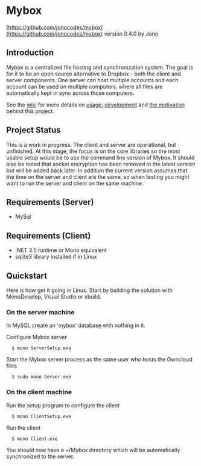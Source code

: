 Mybox
=====
[https://github.com/jonocodes/mybox](https://github.com/jonocodes/mybox)
version 0.4.0 by Jono


Introduction
------------
Mybox is a centralized file hosting and synchronization system. The goal is for it to be an open source alternative to Dropbox - both the client and server components. One server can host multiple accounts and each account can be used on multiple computers, where all files are automatically kept in sync across those computers.

See the [wiki](https://github.com/jonocodes/mybox/wiki) for more details on [usage](https://github.com/jonocodes/mybox/wiki/Usage), [development](https://github.com/jonocodes/mybox/wiki/Development) and [the motivation](https://github.com/jonocodes/mybox/wiki/Project-Goals) behind this project.


Project Status
--------------
This is a work in progress. The client and server are operational, but unfinished. At this stage, the focus is on the core libraries so the most usable setup would be to use the command line version of Mybox. It should also be noted that socket encryption has been removed in the latest version but will be added back later. In addition the current version assumes that the time on the server and client are the same, so when testing you might want to run the server and client on the same machine.


Requirements (Server)
---------------------
* MySql

Requirements (Client)
---------------------
*  .NET 3.5 runtime or Mono equivalent
*  sqlite3 library installed if in Linux


Quickstart
----------
Here is how get it going in Linux. Start by building the solution with MonoDevelop, Visual Studio or xbuild.

### On the server machine ###

In MySQL create an 'mybox' database with nothing in it.

Configure Mybox server

      $ mono ServerSetup.exe

Start the Mybox server process as the same user who hosts the Owncloud files

      $ sudo mono Server.exe


### On the client machine ###

Run the setup program to configure the client

      $ mono ClientSetup.exe

Run the client

      $ mono Client.exe

You should now have a ~/Mybox directory which will be automatically synchronized to the server.
